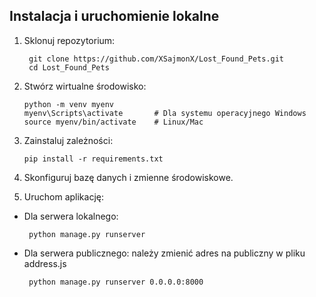 ## Instalacja i uruchomienie lokalne
1. Sklonuj repozytorium:
   ```
    git clone https://github.com/XSajmonX/Lost_Found_Pets.git
    cd Lost_Found_Pets
   ```
2. Stwórz wirtualne środowisko:
    ```
    python -m venv myenv
    myenv\Scripts\activate       # Dla systemu operacyjnego Windows
    source myenv/bin/activate    # Linux/Mac 
    ```
3. Zainstaluj zależności:
    ```
    pip install -r requirements.txt
    ```
4. Skonfiguruj bazę danych i zmienne środowiskowe.

5. Uruchom aplikację:
    
- Dla serwera lokalnego:
   ```
    python manage.py runserver
   ```
- Dla serwera publicznego: należy zmienić adres na publiczny w pliku address.js
   ```
    python manage.py runserver 0.0.0.0:8000
   ```